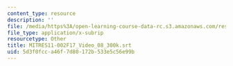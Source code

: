 ```yaml
---
content_type: resource
description: ''
file: /media/https%3A/open-learning-course-data-rc.s3.amazonaws.com/res-11-002-intentional-public-disruptions-art-responsibility-and-pedagogy-fall-2017/5d3f0fcca46f7d80172b533e5c56e99b_MITRES11-002F17_Video_08_300k.srt
file_type: application/x-subrip
resourcetype: Other
title: MITRES11-002F17_Video_08_300k.srt
uid: 5d3f0fcc-a46f-7d80-172b-533e5c56e99b
---
```

